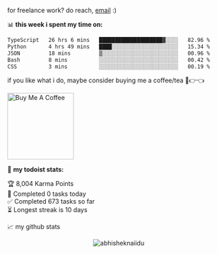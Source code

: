 for freelance work? do reach, [email](mailto:abhishknads.work@gmail.com) :)

📊 **this week i spent my time on:**
<!--START_SECTION:waka-->

```txt
TypeScript   26 hrs 6 mins   ████████████████████▓░░░░   82.96 %
Python       4 hrs 49 mins   ████░░░░░░░░░░░░░░░░░░░░░   15.34 %
JSON         18 mins         ▒░░░░░░░░░░░░░░░░░░░░░░░░   00.96 %
Bash         8 mins          ░░░░░░░░░░░░░░░░░░░░░░░░░   00.42 %
CSS          3 mins          ░░░░░░░░░░░░░░░░░░░░░░░░░   00.19 %
```

<!--END_SECTION:waka-->

if you like what i do, maybe consider buying me a coffee/tea 🥺👉👈

<a href="https://www.buymeacoffee.com/abhisheknaiidu" target="_blank"><img src="https://cdn.buymeacoffee.com/buttons/v2/default-red.png" alt="Buy Me A Coffee" width="150" ></a>

🚧 **my todoist stats:**
<!-- TODO-IST:START -->
🏆  8,004 Karma Points           
🌸  Completed 0 tasks today           
✅  Completed 673 tasks so far           
⏳  Longest streak is 10 days
<!-- TODO-IST:END -->


📈 my github stats

<p align="center"> <img src="https://github-readme-stats.vercel.app/api?username=abhisheknaiidu&show_icons=true&theme=gotham" alt="abhisheknaiidu" />




